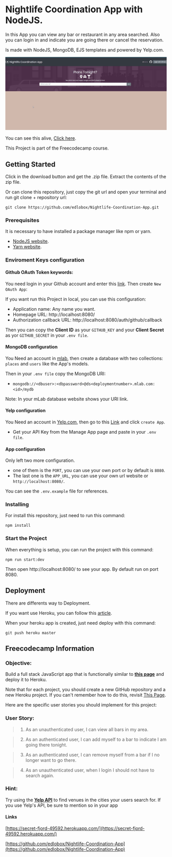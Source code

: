 # Nightlife Coordination App with NodeJS.

In this App you can view any bar or restaurant in any area searched. Also you can login in and indicate you are going there or cancel the reservation.

Is made with NodeJS, MongoDB, EJS templates and powered by Yelp.com.

![](nightlife-coordination-app-1.gif)

You can see this alive, [Click here](https://secret-fjord-49592.herokuapp.com/).

This Project is part of the Freecodecamp course.

## Getting Started

Click in the download button and get the .zip file. Extract the contents of the zip file.

Or can clone this repository, just copy the git url and open your terminal and run git clone + repository url:

```
git clone https://github.com/edlobox/Nightlife-Coordination-App.git
```

### Prerequisites

It is necessary to have installed a package manager like npm or yarn.

- [NodeJS website](https://nodejs.org/).
- [Yarn website](https://yarnpkg.com/).

### Enviroment Keys configuration
#### Github OAuth Token keywords:
You need login in your Github account and enter this [link](https://github.com/settings/developers). Then create `New OAuth App`:

If you want run this Project in local, you can use this configuration:
- Application name: Any name you want.
- Homepage URL: http://localhost:8080/
- Authorization callback URL: http://localhost:8080/auth/github/callback

Then you can copy the **Client ID** as your `GITHUB_KEY` and your **Client Secret** as yor `GITHUB_SECRET` in your `.env file`.

#### MongoDB configuration
You Need an account in [mlab](https://mlab.com/), then create a database with two collections: `places` and `users` like the App's models.

Then in your `.env file` copy the MongoDB URI:
- `mongodb://<dbuser>:<dbpassword>@ds<deploymentnumber>.mlab.com:<id>/mydb`

Note: In your mLab database website shows your URI link.

#### Yelp configuration
You Need an account in [Yelp.com](https://www.yelp.com/), then go to this [Link](https://www.yelp.com/fusion) and click `create App`.

- Get your API Key from the Manage App page and paste in your `.env file`.

#### App  configuration
Only left two more configuration.
- one of them is the `PORT`, you can use your own port or by default is `8080`.
- The last one is the `APP_URL`, you can use your own url website or `http://localhost:8080/`.

You can see the `.env.example` file for references.

### Installing

For install this repository, just need to run this command:

```
npm install
```

### Start the Project
When everything is setup, you can run the project with this command:

```
npm run start:dev
```
Then open http://localhost:8080/ to see your app. By default run on port 8080.

## Deployment

There are differents way to Deployment.

If you want use Heroku, you can follow this [article](https://devcenter.heroku.com/articles/git).

When your heroku app is created, just need deploy with this command:

```
git push heroku master
```
## Freecodecamp Information

### Objective:
Build a full stack JavaScript app that is functionally similar to **[this page](https://yasser-nightlife-app.herokuapp.com/)** and deploy it to Heroku.

Note that for each project, you should create a new GitHub repository and a new Heroku project. If you can't remember how to do this, revisit [This Page](https://freecodecamp.org/challenges/get-set-for-our-dynamic-web-application-projects).

Here are the specific user stories you should implement for this project:

### User Story:
>1. As an unauthenticated user, I can view all bars in my area.

>2. As an authenticated user, I can add myself to a bar to indicate I am going there tonight.

>3. As an authenticated user, I can remove myself from a bar if I no longer want to go there.

>4. As an unauthenticated user, when I login I should not have to search again.


### Hint:
Try using the **[Yelp API](https://www.yelp.com/developers/documentation/v2/overview)** to find venues in the cities your users search for. If you use Yelp's API, be sure to mention so in your app

#### Links
[https://secret-fjord-49592.herokuapp.com/](https://secret-fjord-49592.herokuapp.com/)

[https://github.com/edlobox/Nightlife-Coordination-App](https://github.com/edlobox/Nightlife-Coordination-App)
